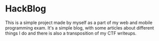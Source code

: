 # HackBlog

This is a simple project made by myself as a part of my web and mobile programming exam.
It's a simple blog, with some articles about different things I do and there is also a transposition of my CTF writeups.

